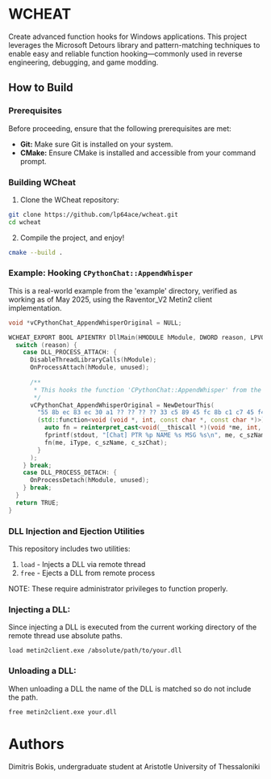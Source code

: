 ﻿# WCHEAT

Create advanced function hooks for Windows applications.
This project leverages the Microsoft Detours library and pattern-matching techniques to enable easy and 
reliable function hooking—commonly used in reverse engineering, debugging, and game modding.

## How to Build

### Prerequisites

Before proceeding, ensure that the following prerequisites are met:

- **Git:** Make sure Git is installed on your system.
- **CMake:** Ensure CMake is installed and accessible from your command prompt.

### Building WCheat

1. Clone the WCheat repository:

```bash
git clone https://github.com/lp64ace/wcheat.git
cd wcheat
```

2. Compile the project, and enjoy!

```bash
cmake --build .
```

### Example: Hooking `CPythonChat::AppendWhisper`

This is a real-world example from the 'example' directory, verified as working as of May 2025, using the Raventor_V2 Metin2 client implementation.

```cpp
void *vCPythonChat_AppendWhisperOriginal = NULL;

WCHEAT_EXPORT BOOL APIENTRY DllMain(HMODULE hModule, DWORD reason, LPVOID unused) {
  switch (reason) {
    case DLL_PROCESS_ATTACH: {
      DisableThreadLibraryCalls(hModule);
      OnProcessAttach(hModule, unused);
      
      /**
       * This hooks the function 'CPythonChat::AppendWhisper' from the metin2client.exe executable, from the Raventor_V2 implementation.
       */
      vCPythonChat_AppendWhisperOriginal = NewDetourThis(
        "55 8b ec 83 ec 30 a1 ?? ?? ?? ?? 33 c5 89 45 fc 8b c1 c7 45 f4",
        (std::function<void (void *, int, const char *, const char *)>)[](void *me, int iType, const char *c_szName, const char *c_szChat) -> void {
          auto fn = reinterpret_cast<void(__thiscall *)(void *me, int, const char *, const char *)>(vCPythonChat_AppendWhisperOriginal);
          fprintf(stdout, "[Chat] PTR %p NAME %s MSG %s\n", me, c_szName, c_szChat);
          fn(me, iType, c_szName, c_szChat);
        }
      );
    } break;
    case DLL_PROCESS_DETACH: {
      OnProcessDetach(hModule, unused);
    } break;
  }
  return TRUE;
}
```

### DLL Injection and Ejection Utilities

This repository includes two utilities:

1. `load` - Injects a DLL via remote thread
2. `free` - Ejects a DLL from remote process

NOTE: These require administrator privileges to function properly.

### Injecting a DLL:

Since injecting a DLL is executed from the current working directory of the remote thread use absolute paths.
```
load metin2client.exe /absolute/path/to/your.dll
```

### Unloading a DLL:

When unloading a DLL the name of the DLL is matched so do not include the path.
```
free metin2client.exe your.dll
```

# Authors

Dimitris Bokis,
undergraduate student at Aristotle University of Thessaloniki
